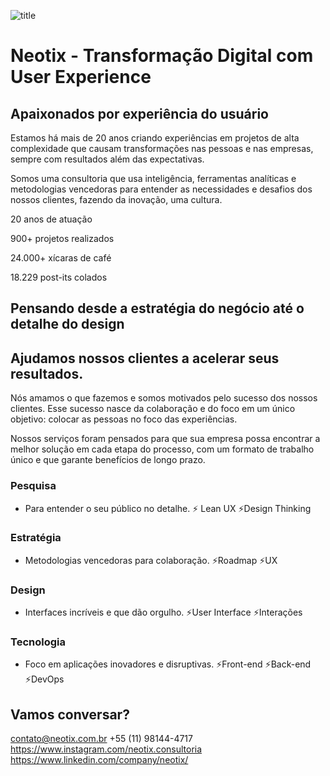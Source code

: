 ![title](https://d1h3qcw2621tyt.cloudfront.net/images/Neotix_Logo_Roxo.svg)

# Neotix - Transformação Digital com User Experience

## Apaixonados por experiência do usuário

Estamos há mais de 20 anos criando experiências em projetos de alta complexidade que causam transformações nas pessoas e nas empresas, sempre com resultados além das expectativas.

Somos uma consultoria que usa inteligência, ferramentas analíticas e metodologias vencedoras para entender as necessidades e desafios dos nossos clientes, fazendo da inovação, uma cultura.

20 anos
de atuação

900+
projetos realizados

24.000+
xícaras de café

18.229
post-its colados

## Pensando desde a estratégia do negócio até o detalhe do design 
## Ajudamos nossos clientes a acelerar seus resultados.

Nós amamos o que fazemos e somos motivados pelo sucesso dos nossos clientes. Esse sucesso nasce da colaboração e do foco em um único objetivo: colocar as pessoas no foco das experiências.

Nossos serviços foram pensados para que sua empresa possa encontrar a melhor solução em cada etapa do processo, com um formato de trabalho único e que garante benefícios de longo prazo.

### Pesquisa
- Para entender o seu público no detalhe.
⚡ Lean UX
⚡Design Thinking

### Estratégia
- Metodologias vencedoras para colaboração.
⚡Roadmap
⚡UX

### Design
- Interfaces incríveis e que dão orgulho.
⚡User Interface
⚡Interações

### Tecnologia
- Foco em aplicações inovadores e disruptivas.
⚡Front-end
⚡Back-end
⚡DevOps

## Vamos conversar?

contato@neotix.com.br
+55 (11) 98144-4717
https://www.instagram.com/neotix.consultoria
https://www.linkedin.com/company/neotix/


<!-- 👋
**neotix/neotix** is a ✨ _special_ ✨ repository because its `README.md` (this file) appears on your GitHub profile.

Here are some ideas to get you started:

- 🔭 I’m currently working on ...
- 🌱 I’m currently learning ...
- 👯 I’m looking to collaborate on ...
- 🤔 I’m looking for help with ...
- 💬 Ask me about ...
- 📫 How to reach me: ...
- 😄 Pronouns: ...
- ⚡ Fun fact: ...
-->


